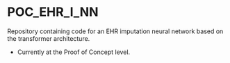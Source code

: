 # POC_EHR_I_NN
Repository containing code for an EHR imputation neural network based on the transformer architecture.
- Currently at the Proof of Concept level.

